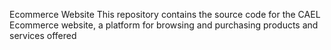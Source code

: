 Ecommerce Website
This repository contains the source code for the CAEL Ecommerce website, a platform for browsing and purchasing products and services offered 
